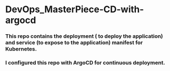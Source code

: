 # DevOps_MasterPiece-CD-with-argocd

### This repo contains the deployment ( to deploy the application) and service (to expose to the application) manifest for Kubernetes.

### I configured this repo with ArgoCD for continuous deployment.
